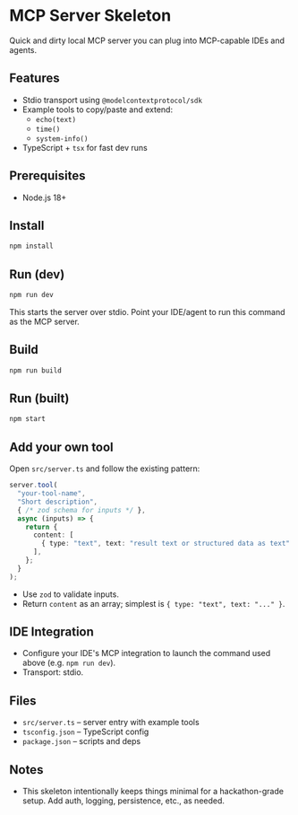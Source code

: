 # MCP Server Skeleton

Quick and dirty local MCP server you can plug into MCP-capable IDEs and agents.

## Features

- Stdio transport using `@modelcontextprotocol/sdk`
- Example tools to copy/paste and extend:
  - `echo(text)`
  - `time()`
  - `system-info()`
- TypeScript + `tsx` for fast dev runs

## Prerequisites

- Node.js 18+

## Install

```sh
npm install
```

## Run (dev)

```sh
npm run dev
```

This starts the server over stdio. Point your IDE/agent to run this command as the MCP server.

## Build

```sh
npm run build
```

## Run (built)

```sh
npm start
```

## Add your own tool

Open `src/server.ts` and follow the existing pattern:

```ts
server.tool(
  "your-tool-name",
  "Short description",
  { /* zod schema for inputs */ },
  async (inputs) => {
    return {
      content: [
        { type: "text", text: "result text or structured data as text" },
      ],
    };
  }
);
```

- Use `zod` to validate inputs.
- Return `content` as an array; simplest is `{ type: "text", text: "..." }`.

## IDE Integration

- Configure your IDE's MCP integration to launch the command used above (e.g. `npm run dev`).
- Transport: stdio.

## Files

- `src/server.ts` – server entry with example tools
- `tsconfig.json` – TypeScript config
- `package.json` – scripts and deps

## Notes

- This skeleton intentionally keeps things minimal for a hackathon-grade setup. Add auth, logging, persistence, etc., as needed.
